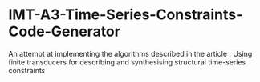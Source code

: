 # IMT-A3-Time-Series-Constraints-Code-Generator

An attempt at implementing the algorithms described in the article : Using finite transducers for describing and synthesising structural time-series constraints


